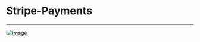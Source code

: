 # Stripe-Payments
-----------------------------------------
[![image](https://user-images.githubusercontent.com/50515418/163674211-488a85c4-e6ee-496e-b373-5b113c451f11.png)](https://forms.gle/nUuZhNYhJZUAjqm8A)

